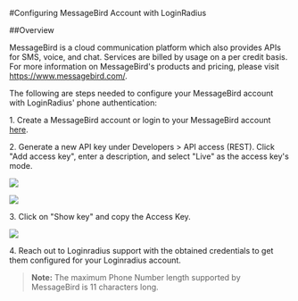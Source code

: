 #Configuring MessageBird Account with LoginRadius

##Overview

MessageBird is a cloud communication platform which also provides APIs for SMS, voice, and chat. Services are billed by usage on a per credit basis. For more information on MessageBird's products and pricing, please visit https://www.messagebird.com/.

The following are steps needed to configure your MessageBird account with LoginRadius' phone authentication:

1.&nbsp;Create a MessageBird account or login to your MessageBird account [here](https://www.messagebird.com/).

2.&nbsp;Generate a new API key under Developers > API access (REST). Click "Add access key", enter a description, and select "Live" as the access key's mode.

![](https://apidocs.lrcontent.com/images/MB1_323005ea1863d2191a9.31892622.png)

![](https://apidocs.lrcontent.com/images/mb2_183365b6b70503b58e3.54382500.png)

3.&nbsp;Click on "Show key" and copy the Access Key.

![](https://apidocs.lrcontent.com/images/MB2_274415ea1864f6df471.89282517.png)

4.&nbsp;Reach out to Loginradius support with the obtained credentials to get them configured for your Loginradius account.

>**Note:** The maximum Phone Number length supported by MessageBird is 11 characters long.
